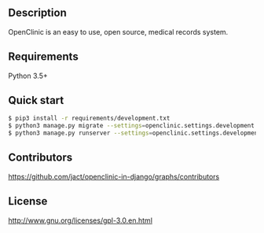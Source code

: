 Description
-----------

OpenClinic is an easy to use, open source, medical records system.


Requirements
------------

Python 3.5+


Quick start
-----------

```bash
$ pip3 install -r requirements/development.txt
$ python3 manage.py migrate --settings=openclinic.settings.development
$ python3 manage.py runserver --settings=openclinic.settings.development
```

Contributors
------------

https://github.com/jact/openclinic-in-django/graphs/contributors


License
-------

http://www.gnu.org/licenses/gpl-3.0.en.html
